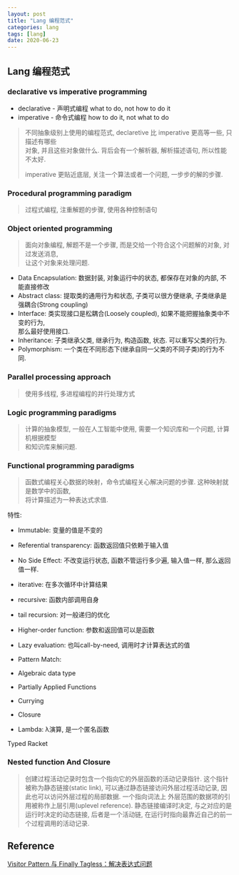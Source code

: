 ```yaml
---
layout: post
title: "Lang 编程范式"
categories: lang
tags: [lang]
date: 2020-06-23
---
```


## Lang 编程范式

### declarative vs imperative programming

* declarative - 声明式编程 what to do, not how to do it
* imperative - 命令式编程 how to do it, not what to do

> 不同抽象级别上使用的编程范式, declaretive 比 imperative 更高等一些, 只描述有哪些  
> 对象, 并且这些对象做什么. 背后会有一个解析器, 解析描述语句, 所以性能不太好.  
>
> imperative 更贴近底层, 关注一个算法或者一个问题, 一步步的解的步骤.  

### Procedural programming paradigm

> 过程式编程, 注重解题的步骤, 使用各种控制语句

### Object oriented programming

> 面向对象编程, 解题不是一个步骤, 而是交给一个符合这个问题解的对象, 对过发送消息,  
> 让这个对象来处理问题.

* Data Encapsulation: 数据封装, 对象运行中的状态, 都保存在对象的内部, 不能直接修改
* Abstract class: 提取类的通用行为和状态, 子类可以很方便继承, 子类继承是强耦合(Strong coupling)
* Interface: 类实现接口是松耦合(Loosely coupled), 如果不能把握抽象类中不变的行为,   
    那么最好使用接口.
* Inheritance: 子类继承父类, 继承行为, 构造函数, 状态. 可以重写父类的行为.
* Polymorphism: 一个类在不同形态下(继承自同一父类的不同子类)的行为不同.

### Parallel processing approach

> 使用多线程, 多进程编程的并行处理方式

### Logic programming paradigms

> 计算的抽象模型, 一般在人工智能中使用, 需要一个知识库和一个问题, 计算机根据模型  
> 和知识库来解问题.

### Functional programming paradigms

> 函数式编程关心数据的映射，命令式编程关心解决问题的步骤. 这种映射就是数学中的函数,  
> 将计算描述为一种表达式求值. 

特性: 
* Immutable: 变量的值是不变的
* Referential transparency: 函数返回值只依赖于输入值
* No Side Effect: 不改变运行状态, 函数不管运行多少遍, 输入值一样, 那么返回值一样.

* iterative: 在多次循环中计算结果
* recursive: 函数内部调用自身
* tail recursion: 对一般递归的优化
* Higher-order function: 参数和返回值可以是函数
* Lazy evaluation: 也叫call-by-need, 调用时才计算表达式的值
* Pattern Match: 
* Algebraic data type
* Partially Applied Functions
* Currying
* Closure
* Lambda: λ演算, 是一个匿名函数

Typed Racket

### Nested function And Closure

> 创建过程活动记录时包含一个指向它的外层函数的活动记录指针. 这个指针被称为静态链接(static link), 
> 可以通过静态链接访问外层过程活动记录, 因此也可以访问外层过程的局部数据. 一个指向词法上
> 外层范围的数据项的引用被称作上层引用(uplevel reference). 静态链接编译时决定, 与之对应的是
> 运行时决定的动态链接, 后者是一个活动链, 在运行时指向最靠近自己的前一个过程调用的活动记录.


## Reference
[Visitor Pattern 与 Finally Tagless：解决表达式问题](https://zhuanlan.zhihu.com/p/53810286)


